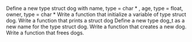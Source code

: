 Define a new type struct dog with name, type = char * , age, type = float, owner, type = char *
Write a function that initialize a variable of type struct dog.
Write a function that prints a struct dog
Define a new type dog_t as a new name for the type struct dog.
Write a function that creates a new dog.
Write a function that frees dogs.
